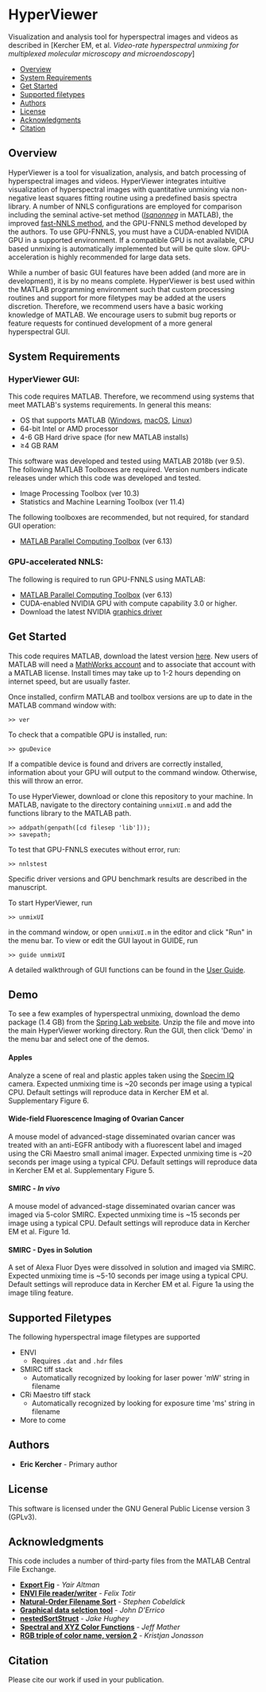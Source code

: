 # HyperViewer

Visualization and analysis tool for hyperspectral images and videos as described in [Kercher EM, et al. *Video-rate hyperspectral unmixing for multiplexed molecular microscopy and microendoscopy*]

* [Overview](#overview)
* [System Requirements](#system-requirements)
* [Get Started](#get-started)
* [Supported filetypes](#supported-filetypes)
* [Authors](#authors)
* [License](#license)
* [Acknowledgments](#acknowledgments)
* [Citation](#citation)

## Overview

HyperViewer is a tool for visualization, analysis, and batch processing of hyperspectral images and videos. HyperViewer integrates intuitive visualization of hyperspectral images with quantitative unmixing via non-negative least squares fitting routine using a predefined basis spectra library. A number of NNLS configurations are employed for comparison including the seminal active-set method ([*lsqnonneg*](https://www.mathworks.com/help/matlab/ref/lsqnonneg.html) in MATLAB), the improved [fast-NNLS method](https://doi.org/10.1002/(SICI)1099-128X(199709/10)11:5%3C393::AID-CEM483%3E3.0.CO;2-L), and the GPU-FNNLS method developed by the authors. To use GPU-FNNLS, you must have a CUDA-enabled NVIDIA GPU in a supported environment. If a compatible GPU is not available, CPU based unmixing is automatically implemented but will be quite slow. GPU-acceleration is highly recommended for large data sets.

While a number of basic GUI features have been added (and more are in development), it is by no means complete. HyperViewer is best used within the MATLAB programming environment such that custom processing routines and support for more filetypes may be added at the users discretion. Therefore, we recommend users have a basic working knowledge of MATLAB. We encourage users to submit bug reports or feature requests for continued development of a more general hyperspectral GUI.

## System Requirements

### HyperViewer GUI:

This code requires MATLAB. Therefore, we recommend using systems that meet MATLAB's systems requirements. In general this means:
* OS that supports MATLAB ([Windows](https://www.mathworks.com/content/dam/mathworks/mathworks-dot-com/support/sysreq/files/system-requirements-release-2018b-windows.pdf), [macOS](https://www.mathworks.com/content/dam/mathworks/mathworks-dot-com/support/sysreq/files/system-requirements-release-2018b-macintosh.pdf), [Linux](https://www.mathworks.com/content/dam/mathworks/mathworks-dot-com/support/sysreq/files/system-requirements-release-2018b-linux.pdf))
* 64-bit Intel or AMD processor
* 4-6 GB Hard drive space (for new MATLAB installs)
* ≥4 GB RAM

This software was developed and tested using MATLAB 2018b (ver 9.5). The following MATLAB Toolboxes are required. Version numbers indicate releases under which this code was developed and tested.

* Image Processing Toolbox (ver 10.3)
* Statistics and Machine Learning Toolbox (ver 11.4)

The following toolboxes are recommended, but not required, for standard GUI operation:

* [MATLAB Parallel Computing Toolbox](https://www.mathworks.com/support/requirements/parallel-computing-toolbox.html) (ver 6.13)

### GPU-accelerated NNLS:
The following is required to run GPU-FNNLS using MATLAB:

* [MATLAB Parallel Computing Toolbox](https://www.mathworks.com/support/requirements/parallel-computing-toolbox.html) (ver 6.13)
* CUDA-enabled NVIDIA GPU with compute capability 3.0 or higher.
* Download the latest NVIDIA [graphics driver](https://www.nvidia.com/Download/index.aspx)

## Get Started
This code requires MATLAB, download the latest version [here](https://www.mathworks.com/products/matlab.html). New users of MATLAB will need a [MathWorks account](https://www.mathworks.com/mwaccount/) and to associate that account with a MATLAB license. Install times may take up to 1-2 hours depending on internet speed, but are usually faster.

Once installed, confirm MATLAB and toolbox versions are up to date in the MATLAB command window with:
```
>> ver
```

To check that a compatible GPU is installed, run:
```
>> gpuDevice
```
If a compatible device is found and drivers are correctly installed, information about your GPU will output to the command window. Otherwise, this will throw an error.

To use HyperViewer, download or clone this repository to your machine. In MATLAB, navigate to the directory containing ```unmixUI.m``` and add the functions library to the MATLAB path.
```
>> addpath(genpath([cd filesep 'lib']));
>> savepath;
```
To test that GPU-FNNLS executes without error, run:
```
>> nnlstest
```
Specific driver versions and GPU benchmark results are described in the manuscript.

To start HyperViewer, run
```
>> unmixUI
```
in the command window, or open ```unmixUI.m``` in the editor and click "Run" in the menu bar. To view or edit the GUI layout in GUIDE, run
```
>> guide unmixUI
```

A detailed walkthrough of GUI functions can be found in the [User Guide](www.github.com/hyperviewer_release/USERGUIDE.md).

## Demo

To see a few examples of hyperspectral unmixing, download the demo package (1.4 GB) from the [Spring Lab website](www.springlabnu.com/software). Unzip the file and move into the main HyperViewer working directory. Run the GUI, then click 'Demo' in the menu bar and select one of the demos.

#### Apples

Analyze a scene of real and plastic apples taken using the [Specim IQ](https://www.specim.fi/iq/) camera. Expected unmixing time is ~20 seconds per image using a typical CPU. Default settings will reproduce data in Kercher EM et al. Supplementary Figure 6.

#### Wide-field Fluorescence Imaging of Ovarian Cancer

A mouse model of advanced-stage disseminated ovarian cancer was treated with an anti-EGFR antibody with a fluorescent label and imaged using the CRi Maestro small animal imager. Expected unmixing time is ~20 seconds per image using a typical CPU. Default settings will reproduce data in Kercher EM et al. Supplementary Figure 5.

#### SMIRC - *In vivo*

A mouse model of advanced-stage disseminated ovarian cancer was imaged via 5-color SMIRC. Expected unmixing time is ~15 seconds per image using a typical CPU. Default settings will reproduce data in Kercher EM et al. Figure 1d.

#### SMIRC - Dyes in Solution

A set of Alexa Fluor Dyes were dissolved in solution and imaged via SMIRC. Expected unmixing time is ~5-10 seconds per image using a typical CPU. Default settings will reproduce data in Kercher EM et al. Figure 1a using the image tiling feature.

## Supported Filetypes
The following hyperspectral image filetypes are supported
* ENVI
  * Requires ```.dat``` and ```.hdr``` files
* SMIRC tiff stack
  * Automatically recognized by looking for laser power 'mW' string in filename
* CRi Maestro tiff stack
  * Automatically recognized by looking for exposure time 'ms' string in filename
* More to come

## Authors
* **Eric Kercher** - Primary author

## License

This software is licensed under the GNU General Public License version 3 (GPLv3).  

## Acknowledgments
This code includes a number of third-party files from the MATLAB Central File Exchange.
* [**Export Fig**](https://www.mathworks.com/matlabcentral/fileexchange/23629-export_fig) - *Yair Altman*
* [**ENVI File reader/writer**](https://www.mathworks.com/matlabcentral/fileexchange/27172-envi-file-reader-writer) - *Felix Totir*
* [**Natural-Order Filename Sort**](https://www.mathworks.com/matlabcentral/fileexchange/47434-natural-order-filename-sort) - *Stephen Cobeldick*
* [**Graphical data selction tool**](https://www.mathworks.com/matlabcentral/fileexchange/13857-graphical-data-selection-tool) - *John D'Errico*
* [**nestedSortStruct**](https://www.mathworks.com/matlabcentral/fileexchange/28573-nestedsortstruct) - *Jake Hughey*
* [**Spectral and XYZ Color Functions**](https://www.mathworks.com/matlabcentral/fileexchange/7021-spectral-and-xyz-color-functions) - *Jeff Mather*
* [**RGB triple of color name, version 2**](https://www.mathworks.com/matlabcentral/fileexchange/24497-rgb-triple-of-color-name-version-2) - *Kristjan Jonasson*

## Citation
Please cite our work if used in your publication.
